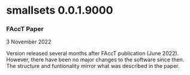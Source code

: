 # smallsets 0.0.1.9000
### FAccT Paper

3 November 2022

Version released several months after FAccT publication (June 2022). However, there have been no major changes to the software since then. The structure and funtionality mirror what was described in the paper.
